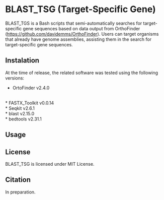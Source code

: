 # BLAST_TSG (Target-Specific Gene)
BLAST_TGS is a Bash scripts that semi-automatically searches for target-specific gene sequences based on data output from OrthoFinder (https://github.com/davidemms/OrthoFinder). Users can target organisms that already have genome assemblies, assisting them in the search for target-specific gene sequences.

## Instalation
At the time of release, the related software was tested using the following versions:
<br>
* OrtoFinder v2.4.0
<br>
* FASTX_Toolkit v0.0.14
<br>
* Seqkit v2.6.1
<br>
* blast v2.15.0
<br>
* bedtools v2.31.1
<br>

## Usage

## License
BLAST_TSG is licensed under MIT License. 


## Citation
In preparation. 
